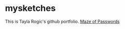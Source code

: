 # mysketches
This is Tayla Rogic's github portfolio. 
[Maze of Passwords](https://taylarogic.github.io/codeWords/12/metahaven)
